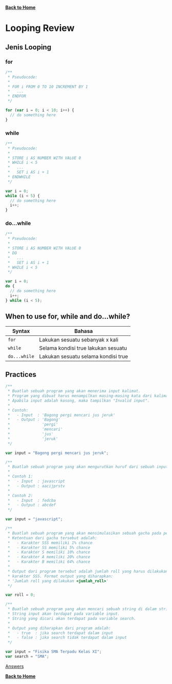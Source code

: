 [**Back to Home**](./../README.md)

# Looping Review

## Jenis Looping

### for

```javascript
/**
 * Pseudocode:
 *
 * FOR i FROM 0 TO 10 INCREMENT BY 1
 *   ...
 * ENDFOR
 */

for (var i = 0; i < 10; i++) {
  // do something here
}
```

### while

```javascript
/**
 * Pseudocode:
 *
 * STORE i AS NUMBER WITH VALUE 0
 * WHILE i < 5
 *   ...
 *   SET i AS i + 1
 * ENDWHILE
 */

var i = 0;
while (i < 5) {
  // do something here
  i++;
}
```

### do...while

```javascript
/**
 * Pseudocode:
 *
 * STORE i AS NUMBER WITH VALUE 0
 * DO
 *   ...
 *   SET i AS i + 1
 * WHILE i < 5
 */

var i = 0;
do {
  // do something here
  i++;
} while (i < 5);
```

## When to use for, while and do...while?

| Syntax       | Bahasa                              |
| ------------ | ----------------------------------- |
| `for`        | Lakukan sesuatu sebanyak x kali     |
| `while`      | Selama kondisi true lakukan sesuatu |
| `do...while` | Lakukan sesuatu selama kondisi true |

## Practices

```javascript
/**
 * Buatlah sebuah program yang akan menerima input kalimat.
 * Program yang dibuat harus menampilkan masing-masing kata dari kalimat tersebut ke bawah.
 * Apabila input adalah kosong, maka tampilkan "Invalid input".
 *
 * Contoh:
 *   - Input  : 'Bagong pergi mencari jus jeruk'
 *   - Output : 'Bagong'
 *              'pergi'
 *              'mencari'
 *              'jus'
 *              'jeruk'
 */

var input = "Bagong pergi mencari jus jeruk";
```

```javascript
/**
 * Buatlah sebuah program yang akan mengurutkan huruf dari sebuah input string.
 *
 * Contoh 1:
 *   - Input  : javascript
 *   - Output : aacijprstv
 *
 * Contoh 2:
 *   - Input  : fedcba
 *   - Output : abcdef
 */

var input = "javascript";
```

```javascript
/**
 * Buatlah sebuah program yang akan mensimulasikan sebuah gacha pada permainan.
 * Ketentuan dari gacha tersebut adalah:
 *   - Karakter SSS memiliki 1% chance
 *   - Karakter SS memiliki 5% chance
 *   - Karakter S memiliki 10% chance
 *   - Karakter A memiliki 20% chance
 *   - Karakter B memiliki 64% chance
 *
 * Output dari program tersebut adalah jumlah roll yang harus dilakukan sampai mendapatkan
 * karakter SSS. Format output yang diharapkan:
 * 'Jumlah roll yang dilakukan <jumlah_roll>'
 */

var roll = 0;
```

```javascript
/**
 * Buatlah sebuah program yang akan mencari sebuah string di dalam string.
 * String input akan terdapat pada variable input.
 * String yang dicari akan terdapat pada variable search.
 *
 * Output yang diharapkan dari program adalah:
 *   - true  : jika search terdapat dalam input
 *   - false : jika search tidak terdapat dalam input
 */

var input = "Fisika SMA Terpadu Kelas XI";
var search = "SMA";
```

[Answers](./looping-review-answered.md)

[**Back to Home**](./../README.md)
